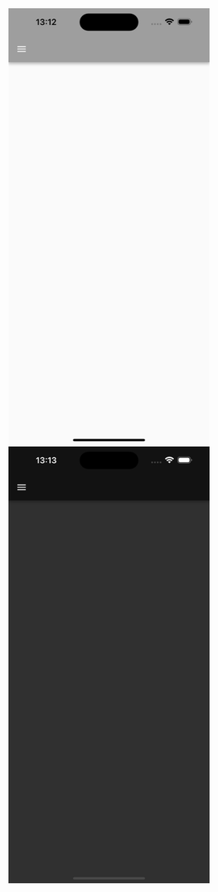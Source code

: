 
<img src="https://github.com/jonasermert/start-template-with-light-and-dark-mode/raw/main/images/Simulator%20Screenshot%20-%20iPhone%2015%20Pro%20Max%20-%202024-01-14%20at%2013.12.45.png" alt="" width="400" />


<img src="https://github.com/jonasermert/start-template-with-light-and-dark-mode/raw/main/images/Simulator%20Screenshot%20-%20iPhone%2015%20Pro%20Max%20-%202024-01-14%20at%2013.13.17.png" alt="" width="400" />


